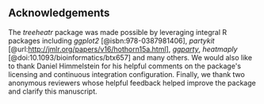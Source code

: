 ## Acknowledgements

The *treeheatr* package was made possible by leveraging integral R packages including *ggplot2* [@isbn:978-0387981406], *partykit* [@url:http://jmlr.org/papers/v16/hothorn15a.html], [*ggparty*](https://github.com/martin-borkovec/ggparty), *heatmaply* [@doi:10.1093/bioinformatics/btx657] and many others.
We would also like to thank Daniel Himmelstein for his helpful comments on the package's licensing and continuous integration configuration.
Finally, we thank two anonymous reviewers whose helpful feedback helped improve the package and clarify this manuscript.